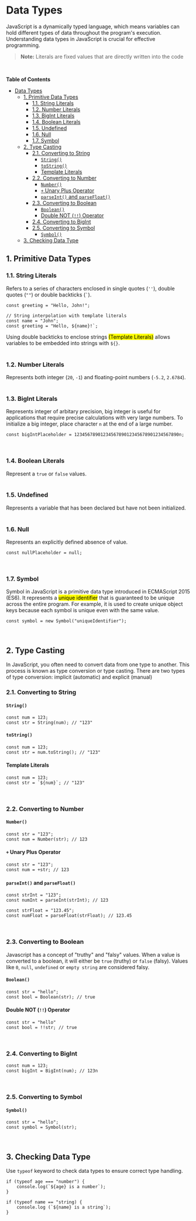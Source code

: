# Data Types
JavaScript is a dynamically typed language, which means variables can hold different types of data throughout the program's execution. Understanding data types in JavaScript is crucial for effective programming.

> **Note:** Literals are fixed values that are directly written into the code
>
<br>

**Table of Contents**
- [Data Types](#data-types)
  - [1. Primitive Data Types](#1-primitive-data-types)
    - [1.1. String Literals](#11-string-literals)
    - [1.2. Number Literals](#12-number-literals)
    - [1.3. BigInt Literals](#13-bigint-literals)
    - [1.4. Boolean Literals](#14-boolean-literals)
    - [1.5. Undefined](#15-undefined)
    - [1.6. Null](#16-null)
    - [1.7. Symbol](#17-symbol)
  - [2. Type Casting](#2-type-casting)
    - [2.1. Converting to String](#21-converting-to-string)
      - [`String()`](#string)
      - [`toString()`](#tostring)
      - [Template Literals](#template-literals)
    - [2.2. Converting to Number](#22-converting-to-number)
      - [`Number()`](#number)
      - [`+` Unary Plus Operator](#-unary-plus-operator)
      - [`parseInt()` and `parseFloat()`](#parseint-and-parsefloat)
    - [2.3. Converting to Boolean](#23-converting-to-boolean)
      - [`Boolean()`](#boolean)
      - [Double NOT (`!!`) Operator](#double-not--operator)
    - [2.4. Converting to BigInt](#24-converting-to-bigint)
    - [2.5. Converting to Symbol](#25-converting-to-symbol)
      - [`Symbol()`](#symbol)
  - [3. Checking Data Type](#3-checking-data-type)

## 1. Primitive Data Types

### 1.1. String Literals
Refers to a series of characters enclosed in single quotes (`''`), double quotes (`""`) or double backticks (`` ` ``).
```
const greeting = "Hello, John!";

// String interpolation with template literals
const name = "John";
const greeting = "Hello, ${name}!`;
```
Using double backticks to enclose strings <mark>(Template Literals)</mark> allows variables to be embedded into strings with `${}`.
<br>
<br>
### 1.2. Number Literals
Represents both integer (`20`, `-1`) and floating-point numbers (`-5.2`, `2.6784`).
<br>
<br>
### 1.3. BigInt Literals
Represents integer of arbitary precision, big integer is useful for applications that require precise calculations with very large numbers. To initialize a big integer, place character `n` at the end of a large number.
```
const bigIntPlaceholder = 1234567890123456789012345678901234567890n;
```
<br>

### 1.4. Boolean Literals
Represent a `true` or `false` values.
<br>
<br>

### 1.5. Undefined
Represents a variable that has been declared but have not been initialized.
<br>
<br>

### 1.6. Null
Represents an explicitly defined absence of value.
```
const nullPlaceholder = null;
```
<br>

### 1.7. Symbol
Symbol in JavaScript is a primitive data type introduced in ECMAScript 2015 (ES6). It represents a <mark>unique identifier</mark> that is guaranteed to be unique across the entire program. For example, it is used to create unique object keys because each symbol is unique even with the same value.
```
const symbol = new Symbol("uniqueIdentifier");
```
<br>


## 2. Type Casting
In JavaScript, you often need to convert data from one type to another. This process is known as type conversion or type casting. There are two types of type conversion: implicit (automatic) and explicit (manual)

### 2.1. Converting to String
#### `String()`
```
const num = 123;
const str = String(num); // "123"
```

#### `toString()`
```
const num = 123;
const str = num.toString(); // "123"
```

#### Template Literals
```
const num = 123;
const str = `${num}`; // "123"
```
<br>

### 2.2. Converting to Number
#### `Number()`
```
const str = "123";
const num = Number(str); // 123
```

#### `+` Unary Plus Operator
```
const str = "123";
const num = +str; // 123
```

#### `parseInt()` and `parseFloat()`
```
const strInt = "123";
const numInt = parseInt(strInt); // 123

const strFloat = "123.45";
const numFloat = parseFloat(strFloat); // 123.45
```
<br>

### 2.3. Converting to Boolean
Javascript has a concept of "truthy" and "falsy" values. When a value is converted to a boolean, it will either be `true` (truthy) or `false` (falsy). Values like `0`, `null`, `undefined` or `empty string` are considered falsy.
#### `Boolean()`
```
const str = "hello";
const bool = Boolean(str); // true
```

#### Double NOT (`!!`) Operator
```
const str = "hello"
const bool = !!str; // true
```
<br>

### 2.4. Converting to BigInt
```
const num = 123;
const bigInt = BigInt(num); // 123n
```
<br>

### 2.5. Converting to Symbol
#### `Symbol()`
```
const str = "hello";
const symbol = Symbol(str);
```
<br>

## 3. Checking Data Type
Use `typeof` keyword to check data types to ensure correct type handling.

```
if (typeof age === "number") {
    console.log(`${age} is a number`);
}

if (typeof name == "string) {
    console.log (`${name} is a string`);
}
```
